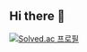## Hi there 👋

[![Solved.ac 프로필](http://mazassumnida.wtf/api/v2/generate_badge?boj=dhqks6)](https://solved.ac/dhqks6)
